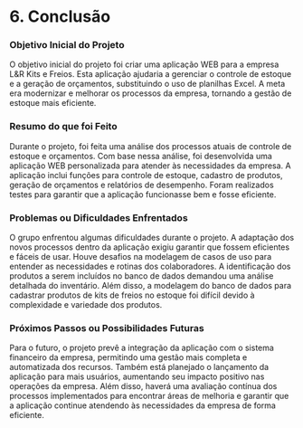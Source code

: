 # 6. Conclusão

### Objetivo Inicial do Projeto
O objetivo inicial do projeto foi criar uma aplicação WEB para a empresa L&R Kits e Freios. Esta aplicação ajudaria a gerenciar o controle de estoque e a geração de orçamentos, substituindo o uso de planilhas Excel. A meta era modernizar e melhorar os processos da empresa, tornando a gestão de estoque mais eficiente.

### Resumo do que foi Feito
Durante o projeto, foi feita uma análise dos processos atuais de controle de estoque e orçamentos. Com base nessa análise, foi desenvolvida uma aplicação WEB personalizada para atender às necessidades da empresa. A aplicação inclui funções para controle de estoque, cadastro de produtos, geração de orçamentos e relatórios de desempenho. Foram realizados testes para garantir que a aplicação funcionasse bem e fosse eficiente.

### Problemas ou Dificuldades Enfrentados
O grupo enfrentou algumas dificuldades durante o projeto. A adaptação dos novos processos dentro da aplicação exigiu garantir que fossem eficientes e fáceis de usar. Houve desafios na modelagem de casos de uso para entender as necessidades e rotinas dos colaboradores. A identificação dos produtos a serem incluídos no banco de dados demandou uma análise detalhada do inventário. Além disso, a modelagem do banco de dados para cadastrar produtos de kits de freios no estoque foi difícil devido à complexidade e variedade dos produtos.

### Próximos Passos ou Possibilidades Futuras
Para o futuro, o projeto prevê a integração da aplicação com o sistema financeiro da empresa, permitindo uma gestão mais completa e automatizada dos recursos. Também está planejado o lançamento da aplicação para mais usuários, aumentando seu impacto positivo nas operações da empresa. Além disso, haverá uma avaliação contínua dos processos implementados para encontrar áreas de melhoria e garantir que a aplicação continue atendendo às necessidades da empresa de forma eficiente.
